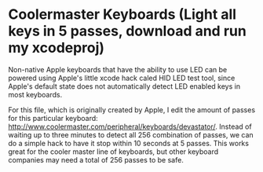 # Coolermaster Keyboards (Light all keys in 5 passes, download and run my xcodeproj)

Non-native Apple keyboards that have the ability to use LED can be powered using Apple's little xcode hack caled HID LED test tool, since Apple's default state does not automatically detect LED enabled keys in most keyboards.

For this file, which is originally created by Apple, I edit the amount of passes for this particular keyboard: http://www.coolermaster.com/peripheral/keyboards/devastator/. Instead of waiting up to three minutes to detect all 256 combination of passes, we can do a simple hack to have it stop within 10 seconds at 5 passes. This works great for the cooler master line of keyboards, but other keyboard companies may need a total of 256 passes to be safe. 
